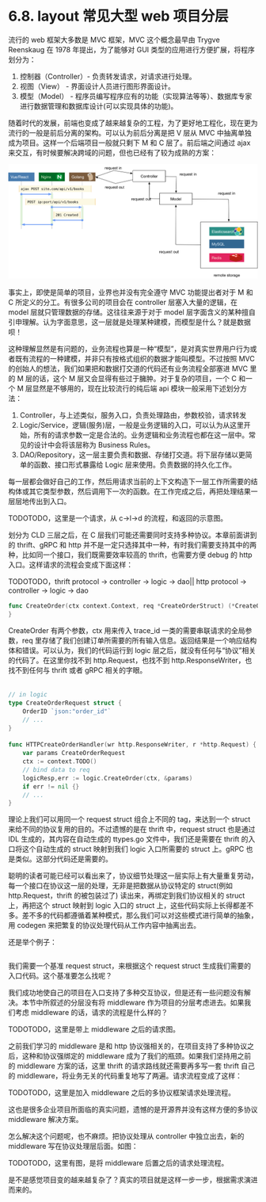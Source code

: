 # 6.8. layout 常见大型 web 项目分层

流行的 web 框架大多数是 MVC 框架，MVC 这个概念最早由 Trygve Reenskaug 在 1978 年提出，为了能够对 GUI 类型的应用进行方便扩展，将程序划分为：

1. 控制器（Controller）- 负责转发请求，对请求进行处理。
2. 视图（View） - 界面设计人员进行图形界面设计。
3. 模型（Model） - 程序员编写程序应有的功能（实现算法等等）、数据库专家进行数据管理和数据库设计(可以实现具体的功能)。

随着时代的发展，前端也变成了越来越复杂的工程，为了更好地工程化，现在更为流行的一般是前后分离的架构。可以认为前后分离是把 V 层从 MVC 中抽离单独成为项目。这样一个后端项目一般就只剩下 M 和 C 层了。前后端之间通过 ajax 来交互，有时候要解决跨域的问题，但也已经有了较为成熟的方案：

![前后分离](../images/ch6-08-frontend-backend.png)

事实上，即使是简单的项目，业界也并没有完全遵守 MVC 功能提出者对于 M 和 C 所定义的分工。有很多公司的项目会在 controller 层塞入大量的逻辑，在 model 层就只管理数据的存储。这往往来源于对于 model 层字面含义的某种擅自引申理解。认为字面意思，这一层就是处理某种建模，而模型是什么？就是数据呗！

这种理解显然是有问题的，业务流程也算是一种“模型”，是对真实世界用户行为或者既有流程的一种建模，并非只有按格式组织的数据才能叫模型。不过按照 MVC 的创始人的想法，我们如果把和数据打交道的代码还有业务流程全部塞进 MVC 里的 M 层的话，这个 M 层又会显得有些过于臃肿。对于复杂的项目，一个 C 和一个 M 层显然是不够用的，现在比较流行的纯后端 api 模块一般采用下述划分方法：

1. Controller，与上述类似，服务入口，负责处理路由，参数校验，请求转发
2. Logic/Service，逻辑(服务)层，一般是业务逻辑的入口，可以认为从这里开始，所有的请求参数一定是合法的。业务逻辑和业务流程也都在这一层中。常见的设计中会将该层称为 Business Rules。
3. DAO/Repository，这一层主要负责和数据、存储打交道。将下层存储以更简单的函数、接口形式暴露给 Logic 层来使用。负责数据的持久化工作。

每一层都会做好自己的工作，然后用请求当前的上下文构造下一层工作所需要的结构体或其它类型参数，然后调用下一次的函数。在工作完成之后，再把处理结果一层层地传出到入口。

TODOTODO，这里是一个请求，从 c->l->d 的流程，和返回的示意图。

划分为 CLD 三层之后，在 C 层我们可能还需要同时支持多种协议。本章前面讲到的 thrift、gRPC 和 http 并不是一定只选择其中一种，有时我们需要支持其中的两种，比如同一个接口，我们既需要效率较高的 thrift，也需要方便 debug 的 http 入口。这样请求的流程会变成下面这样：

TODOTODO，thrift protocol -> controller -> logic -> dao|| http protocol -> controller -> logic -> dao

```go
func CreateOrder(ctx context.Context, req *CreateOrderStruct) (*CreateOrderRespStruct, error) {
}
```

CreateOrder 有两个参数，ctx 用来传入 trace_id 一类的需要串联请求的全局参数，req 里存储了我们创建订单所需要的所有输入信息。返回结果是一个响应结构体和错误。可以认为，我们的代码运行到 logic 层之后，就没有任何与“协议”相关的代码了。在这里你找不到 http.Request，也找不到 http.ResponseWriter，也找不到任何与 thrift 或者 gRPC 相关的字眼。

```go

// in logic
type CreateOrderRequest struct {
    OrderID `json:"order_id"`
    // ...
}

func HTTPCreateOrderHandler(wr http.ResponseWriter, r *http.Request) {
    var params CreateOrderRequest
    ctx := context.TODO()
    // bind data to req
    logicResp,err := logic.CreateOrder(ctx, &params)
    if err != nil {}
    // ...
}
```

理论上我们可以用同一个 request struct 组合上不同的 tag，来达到一个 struct 来给不同的协议复用的目的。不过遗憾的是在 thrift 中，request struct 也是通过 IDL 生成的，其内容在自动生成的 ttypes.go 文件中，我们还是需要在 thrift 的入口将这个自动生成的 struct 映射到我们 logic 入口所需要的 struct 上。gRPC 也是类似。这部分代码还是需要的。

聪明的读者可能已经可以看出来了，协议细节处理这一层实际上有大量重复劳动，每一个接口在协议这一层的处理，无非是把数据从协议特定的 struct(例如 http.Request，thrift 的被包装过了) 读出来，再绑定到我们协议相关的 struct 上，再把这个 struct 映射到 logic 入口的 struct 上，这些代码实际上长得都差不多。差不多的代码都遵循着某种模式，那么我们可以对这些模式进行简单的抽象，用 codegen 来把繁复的协议处理代码从工作内容中抽离出去。

还是举个例子：

```go
```

我们需要一个基准 request struct，来根据这个 request struct 生成我们需要的入口代码。这个基准要怎么找呢？

我们成功地使自己的项目在入口支持了多种交互协议，但是还有一些问题没有解决。本节中所叙述的分层没有将 middleware 作为项目的分层考虑进去。如果我们考虑 middleware 的话，请求的流程是什么样的？

TODOTODO，这里是带上 middleware 之后的请求图。

之前我们学习的 middleware 是和 http 协议强相关的，在项目支持了多种协议之后，这种和协议强绑定的 middleware 成为了我们的瓶颈。如果我们坚持用之前的 middleware 方案的话，这里 thrift 的请求路线就还需要再多写一套 thrift 自己的 middleware，将业务无关的代码重复地写了两遍。请求流程变成了这样：

TODOTODO，这里是加入 middleware 之后的多协议框架请求处理流程。

这也是很多企业项目所面临的真实问题，遗憾的是开源界并没有这样方便的多协议 middleware 解决方案。

怎么解决这个问题呢，也不麻烦。把协议处理从 controller 中独立出去，新的 middleware 写在协议处理层后面。如图：

TODOTODO，这里有图，是将 middleware 后置之后的请求处理流程。

是不是感觉项目变的越来越复杂了？真实的项目就是这样一步一步，根据需求演进而来的。
